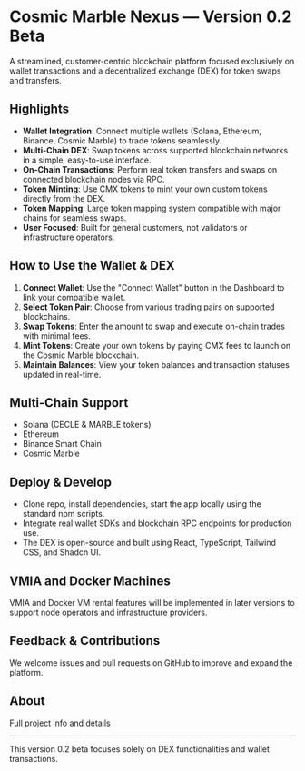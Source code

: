 
# Cosmic Marble Nexus — Version 0.2 Beta

A streamlined, customer-centric blockchain platform focused exclusively on wallet transactions and a decentralized exchange (DEX) for token swaps and transfers.

## Highlights

- **Wallet Integration**: Connect multiple wallets (Solana, Ethereum, Binance, Cosmic Marble) to trade tokens seamlessly.
- **Multi-Chain DEX**: Swap tokens across supported blockchain networks in a simple, easy-to-use interface.
- **On-Chain Transactions**: Perform real token transfers and swaps on connected blockchain nodes via RPC.
- **Token Minting**: Use CMX tokens to mint your own custom tokens directly from the DEX.
- **Token Mapping**: Large token mapping system compatible with major chains for seamless swaps.
- **User Focused**: Built for general customers, not validators or infrastructure operators.

## How to Use the Wallet & DEX

1. **Connect Wallet**: Use the "Connect Wallet" button in the Dashboard to link your compatible wallet.
2. **Select Token Pair**: Choose from various trading pairs on supported blockchains.
3. **Swap Tokens**: Enter the amount to swap and execute on-chain trades with minimal fees.
4. **Mint Tokens**: Create your own tokens by paying CMX fees to launch on the Cosmic Marble blockchain.
5. **Maintain Balances**: View your token balances and transaction statuses updated in real-time.

## Multi-Chain Support

- Solana (CECLE & MARBLE tokens)
- Ethereum
- Binance Smart Chain
- Cosmic Marble

## Deploy & Develop

- Clone repo, install dependencies, start the app locally using the standard npm scripts.
- Integrate real wallet SDKs and blockchain RPC endpoints for production use.
- The DEX is open-source and built using React, TypeScript, Tailwind CSS, and Shadcn UI.

## VMIA and Docker Machines

VMIA and Docker VM rental features will be implemented in later versions to support node operators and infrastructure providers.

## Feedback & Contributions

We welcome issues and pull requests on GitHub to improve and expand the platform.

## About

[Full project info and details](https://lovable.dev/projects/0c1bb3de-94bc-4055-bd23-d088b5c89f43)

---

This version 0.2 beta focuses solely on DEX functionalities and wallet transactions.
